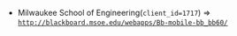  - Milwaukee School of Engineering(`client_id=1717`) => [`http://blackboard.msoe.edu/webapps/Bb-mobile-bb_bb60/`](http://blackboard.msoe.edu/webapps/Bb-mobile-bb_bb60/)
